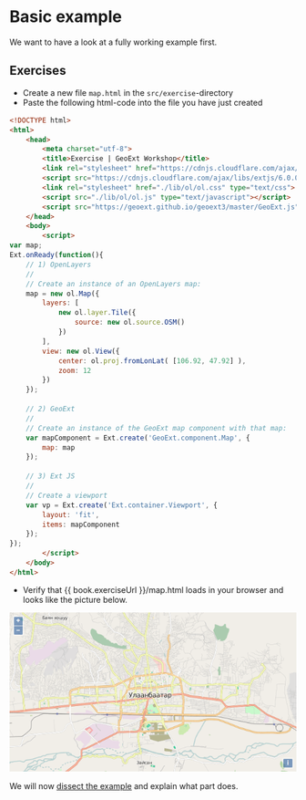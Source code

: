 # Basic example

We want to have a look at a fully working example first.

## Exercises

* Create a new file `map.html` in the `src/exercise`-directory
* Paste the following html-code into the file you have just created

```html
<!DOCTYPE html>
<html>
    <head>
        <meta charset="utf-8">
        <title>Exercise | GeoExt Workshop</title>
        <link rel="stylesheet" href="https://cdnjs.cloudflare.com/ajax/libs/extjs/6.0.0/classic/theme-triton/resources/theme-triton-all.css" type="text/css">
        <script src="https://cdnjs.cloudflare.com/ajax/libs/extjs/6.0.0/ext-all.js" type="text/javascript"></script>
        <link rel="stylesheet" href="./lib/ol/ol.css" type="text/css">
        <script src="./lib/ol/ol.js" type="text/javascript"></script>
        <script src="https://geoext.github.io/geoext3/master/GeoExt.js" type="text/javascript"></script>
    </head>
    <body>
        <script>
var map;
Ext.onReady(function(){
    // 1) OpenLayers
    //
    // Create an instance of an OpenLayers map:
    map = new ol.Map({
        layers: [
            new ol.layer.Tile({
                source: new ol.source.OSM()
            })
        ],
        view: new ol.View({
            center: ol.proj.fromLonLat( [106.92, 47.92] ),
            zoom: 12
        })
    });

    // 2) GeoExt
    //
    // Create an instance of the GeoExt map component with that map:
    var mapComponent = Ext.create('GeoExt.component.Map', {
        map: map
    });

    // 3) Ext JS
    //
    // Create a viewport
    var vp = Ext.create('Ext.container.Viewport', {
        layout: 'fit',
        items: mapComponent
    });
});
        </script>
    </body>
</html>
```

* Verify that {{ book.exerciseUrl }}/map.html loads in your browser and looks like the picture below.

![A map component in a fullscreen viewport](map.png)

We will now [dissect the example](dissecting-example.md) and explain what part does.
